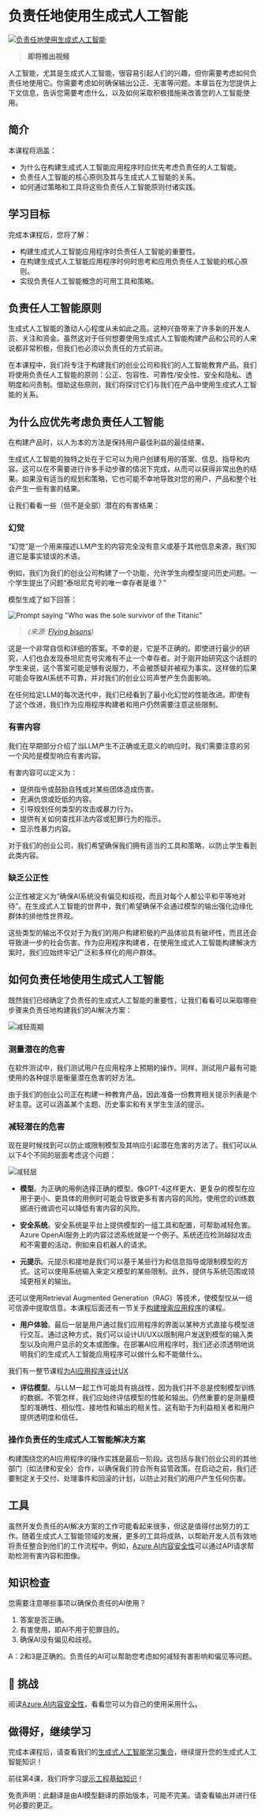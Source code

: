 # 负责任地使用生成式人工智能

[![负责任地使用生成式人工智能](./images/03-lesson-banner.png?WT.mc_id=academic-105485-koreyst)]() 

> **即将推出视频**

人工智能，尤其是生成式人工智能，很容易引起人们的兴趣，但你需要考虑如何负责任地使用它。你需要考虑如何确保输出公正、无害等问题。本章旨在为您提供上下文信息，告诉您需要考虑什么，以及如何采取积极措施来改善您的人工智能使用。

## 简介

本课程将涵盖：

- 为什么在构建生成式人工智能应用程序时应优先考虑负责任的人工智能。
- 负责任人工智能的核心原则及其与生成式人工智能的关系。
- 如何通过策略和工具将这些负责任人工智能原则付诸实践。

## 学习目标

完成本课程后，您将了解：

- 构建生成式人工智能应用程序时负责任人工智能的重要性。
- 在构建生成式人工智能应用程序时何时思考和应用负责任人工智能的核心原则。
- 实现负责任人工智能概念的可用工具和策略。

## 负责任人工智能原则

生成式人工智能的激动人心程度从未如此之高。这种兴奋带来了许多新的开发人员、关注和资金。虽然这对于任何想要使用生成式人工智能构建产品和公司的人来说都非常积极，但我们也必须以负责任的方式前进。

在本课程中，我们将专注于构建我们的创业公司和我们的人工智能教育产品。我们将使用负责任人工智能的原则：公正、包容性、可靠性/安全性、安全和隐私、透明度和问责制。借助这些原则，我们将探讨它们与我们在产品中使用生成式人工智能的关系。

## 为什么应优先考虑负责任人工智能

在构建产品时，以人为本的方法是保持用户最佳利益的最佳结果。

生成式人工智能的独特之处在于它可以为用户创建有用的答案、信息、指导和内容。这可以在不需要进行许多手动步骤的情况下完成，从而可以获得非常出色的结果。如果没有适当的规划和策略，它也可能不幸地导致对您的用户、产品和整个社会产生一些有害的结果。

让我们看看一些（但不是全部）潜在的有害结果：

### 幻觉

“幻觉”是一个用来描述LLM产生的内容完全没有意义或基于其他信息来源，我们知道它是事实错误的术语。

例如，我们为我们的创业公司构建了一个功能，允许学生向模型提问历史问题。一个学生提出了问题“泰坦尼克号的唯一幸存者是谁？”

模型生成了如下回答：

![Prompt saying "Who was the sole survivor of the Titanic"](../03-using-generative-ai-responsibly/images/ChatGPT-titanic-survivor-prompt.webp?WT.mc_id=academic-105485-koreyst)

> *(来源: [Flying bisons](https://flyingbisons.com?WT.mc_id=academic-105485-koreyst))*

这是一个非常自信和详细的答案。不幸的是，它是不正确的。即使进行最少的研究，人们也会发现泰坦尼克号灾难有不止一个幸存者。对于刚开始研究这个话题的学生来说，这个答案可能足够有说服力，不会被质疑并被视为事实。这样做的后果可能会导致AI系统不可靠，并对我们的创业公司声誉产生负面影响。

在任何给定LLM的每次迭代中，我们已经看到了最小化幻觉的性能改进。即使有了这个改进，我们作为应用程序构建者和用户仍然需要注意这些限制。

### 有害内容

我们在早期部分介绍了当LLM产生不正确或无意义的响应时。我们需要注意的另一个风险是模型响应有害内容。

有害内容可以定义为：

- 提供指令或鼓励自残或对某些团体造成伤害。
- 充满仇恨或贬低的内容。
- 引导规划任何类型的攻击或暴力行为。
- 提供有关如何查找非法内容或犯罪行为的指示。
- 显示性暴力内容。

对于我们的创业公司，我们希望确保我们拥有适当的工具和策略，以防止学生看到此类内容。

### 缺乏公正性

公正性被定义为“确保AI系统没有偏见和歧视，而且对每个人都公平和平等地对待”。在生成式人工智能的世界中，我们希望确保不会通过模型的输出强化边缘化群体的排他性世界观。

这些类型的输出不仅对于为我们的用户构建积极的产品体验具有破坏性，而且还会导致进一步的社会伤害。作为应用程序构建者，在使用生成式人工智能构建解决方案时，我们应始终牢记广泛和多样化的用户群体。

## 如何负责任地使用生成式人工智能

既然我们已经确定了负责任的生成式人工智能的重要性，让我们看看可以采取哪些步骤来负责任地构建我们的AI解决方案：

![减轻周期](./images/mitigate-cycle.png?WT.mc_id=academic-105485-koreyst)

### 测量潜在的危害

在软件测试中，我们测试用户在应用程序上预期的操作。同样，测试用户最有可能使用的各种提示是衡量潜在危害的好方法。

由于我们的创业公司正在构建一种教育产品，因此准备一份教育相关提示列表是个好主意。这可以涵盖某个主题、历史事实和有关学生生活的提示。

### 减轻潜在的危害

现在是时候找到可以防止或限制模型及其响应引起潜在危害的方法了。我们可以从以下4个不同的层面考虑这个问题：

![减轻层](./images/mitigation-layers.png?WT.mc_id=academic-105485-koreyst)

- **模型**。为正确的用例选择正确的模型。像GPT-4这样更大、更复杂的模型在应用于更小、更具体的用例时可能会导致更多有害内容的风险。使用您的训练数据进行微调也可以降低有害内容的风险。

- **安全系统**。安全系统是平台上提供模型的一组工具和配置，可帮助减轻危害。Azure OpenAI服务上的内容过滤系统就是一个例子。系统还应检测越狱攻击和不需要的活动，例如来自机器人的请求。

- **元提示**。元提示和接地是我们可以基于某些行为和信息指导或限制模型的方式。这可以使用系统输入来定义模型的某些限制。此外，提供与系统范围或领域更相关的输出。

 还可以使用Retrieval Augmented Generation（RAG）等技术，使模型仅从一组可信源中提取信息。本课程后面还有一节关于[构建搜索应用程序](../08-building-search-applications/README.md?WT.mc_id=academic-105485-koreyst)的课程。

- **用户体验**。最后一层是用户通过我们应用程序的界面以某种方式直接与模型进行交互。通过这种方式，我们可以设计UI/UX以限制用户发送到模型的输入类型以及向用户显示的文本或图像。在部署AI应用程序时，我们还必须透明地说明我们的生成式人工智能应用程序可以做什么和不能做什么。

 我们有一整节课程[为AI应用程序设计UX](../12-designing-ux-for-ai-applications/README.md?WT.mc_id=academic-105485-koreyst)

- **评估模型**。与LLM一起工作可能具有挑战性，因为我们并不总是控制模型训练的数据。不管怎样，我们应始终评估模型的性能和输出。仍然重要的是测量模型的准确性、相似性、接地性和输出的相关性。这有助于为利益相关者和用户提供透明度和信任。

### 操作负责任的生成式人工智能解决方案

构建围绕您的AI应用程序的操作实践是最后一阶段。这包括与我们创业公司的其他部门（如法律和安全）合作，以确保我们符合所有监管政策。在启动之前，我们还要制定关于交付、处理事件和回滚的计划，以防止对我们的用户产生任何伤害。

## 工具

虽然开发负责任的AI解决方案的工作可能看起来很多，但这是值得付出努力的工作。随着生成式人工智能领域的发展，更多的工具将成熟，以帮助开发人员有效地将责任整合到他们的工作流程中。例如，[Azure AI内容安全性](https://learn.microsoft.com/azure/ai-services/content-safety/overview?WT.mc_id=academic-105485-koreyst)可以通过API请求帮助检测有害内容和图像。

## 知识检查

您需要注意哪些事项以确保负责任的AI使用？

1. 答案是否正确。
1. 有害使用，即AI不用于犯罪目的。
1. 确保AI没有偏见和歧视。

A：2和3是正确的。负责任的AI可以帮助您考虑如何减轻有害影响和偏见等问题。

## 🚀 挑战

阅读[Azure AI内容安全性](https://learn.microsoft.com/azure/ai-services/content-safety/overview?WT.mc_id=academic-105485-koreyst)，看看您可以为自己的使用采用什么。

## 做得好，继续学习

完成本课程后，请查看我们的[生成式人工智能学习集合](https://aka.ms/genai-collection?WT.mc_id=academic-105485-koreyst)，继续提升您的生成式人工智能知识！

前往第4课，我们将学习[提示工程基础知识](../04-prompt-engineering-fundamentals/README.md?WT.mc_id=academic-105485-koreyst)！


免责声明：此翻译是由AI模型翻译的原始版本，可能不完美。请查看输出并进行任何必要的更正。